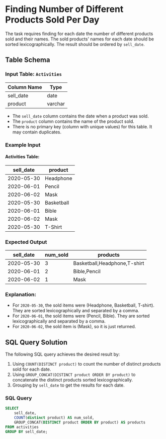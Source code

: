 # Finding Number of Different Products Sold Per Day

The task requires finding for each date the number of different products sold and their names. The sold products' names for each date should be sorted lexicographically. The result should be ordered by `sell_date`.

## Table Schema
### Input Table: `Activities`
| Column Name | Type    |
|-------------|---------|
| sell_date   | date    |
| product     | varchar |

- The `sell_date` column contains the date when a product was sold.
- The `product` column contains the name of the product sold.
- There is no primary key (column with unique values) for this table. It may contain duplicates.

### Example Input
#### Activities Table:
| sell_date | product     |
|-----------|-------------|
| 2020-05-30 | Headphone  |
| 2020-06-01 | Pencil     |
| 2020-06-02 | Mask       |
| 2020-05-30 | Basketball |
| 2020-06-01 | Bible      |
| 2020-06-02 | Mask       |
| 2020-05-30 | T-Shirt    |

### Expected Output
| sell_date  | num_sold | products                     |
|------------|----------|------------------------------|
| 2020-05-30 | 3        | Basketball,Headphone,T-shirt |
| 2020-06-01 | 2        | Bible,Pencil                 |
| 2020-06-02 | 1        | Mask                         |

### Explanation:
- For `2020-05-30`, the sold items were (Headphone, Basketball, T-shirt). They are sorted lexicographically and separated by a comma.
- For `2020-06-01`, the sold items were (Pencil, Bible). They are sorted lexicographically and separated by a comma.
- For `2020-06-02`, the sold item is (Mask), so it is just returned.

## SQL Query Solution
The following SQL query achieves the desired result by:
1. Using `COUNT(DISTINCT product)` to count the number of distinct products sold for each date.
2. Using `GROUP_CONCAT(DISTINCT product ORDER BY product)` to concatenate the distinct products sorted lexicographically.
3. Grouping by `sell_date` to get the results for each date.

### SQL Query
```sql
SELECT 
    sell_date,
    COUNT(distinct product) AS num_sold,
    GROUP_CONCAT(DISTINCT product ORDER BY product) AS products
FROM activities
GROUP BY sell_date;
